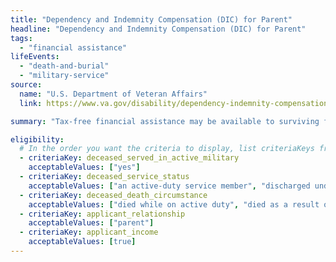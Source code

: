 ```yaml
---
title: "Dependency and Indemnity Compensation (DIC) for Parent"
headline: "Dependency and Indemnity Compensation (DIC) for Parent"
tags:
  - "financial assistance"
lifeEvents:
  - "death-and-burial"
  - "military-service"
source:
  name: "U.S. Department of Veteran Affairs"
  link: https://www.va.gov/disability/dependency-indemnity-compensation/

summary: "Tax-free financial assistance may be available to surviving family members of a service member or a veteran."

eligibility:
  # In the order you want the criteria to display, list criteriaKeys from the csv here, each followed by a comma-separated list of which values indicate eligibility for that criteria. Wrap individual values in quotes if they have inner commas.
  - criteriaKey: deceased_served_in_active_military
    acceptableValues: ["yes"]
  - criteriaKey: deceased_service_status
    acceptableValues: ["an active-duty service member", "discharged under conditions other than dishonorable"]
  - criteriaKey: deceased_death_circumstance
    acceptableValues: ["died while on active duty", "died as a result of a service-connected disability or illness", "died while eligible or receiving VA compensation"]
  - criteriaKey: applicant_relationship
    acceptableValues: ["parent"]
  - criteriaKey: applicant_income
    acceptableValues: [true]
---
```

